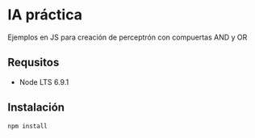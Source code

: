 # IA práctica
Ejemplos en JS para creación de perceptrón con compuertas AND y OR

## Requsitos
* Node LTS 6.9.1

## Instalación
```(js)
npm install
```
